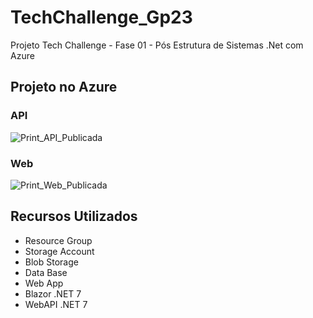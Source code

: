 # TechChallenge_Gp23
Projeto Tech Challenge - Fase 01 - Pós Estrutura de Sistemas .Net com Azure

## Projeto no Azure
### API
![Print_API_Publicada](https://github.com/Kaueaugustofiap/TechChallenger_Gp23/assets/61791128/a10c1155-547a-442d-ac6e-7be654144e30)
### Web
![Print_Web_Publicada](https://github.com/Kaueaugustofiap/TechChallenger_Gp23/assets/61791128/96f06491-408d-484a-b4bd-e81bace33603)

## Recursos Utilizados
* Resource Group
* Storage Account
* Blob Storage
* Data Base
* Web App
* Blazor .NET 7
* WebAPI .NET 7
